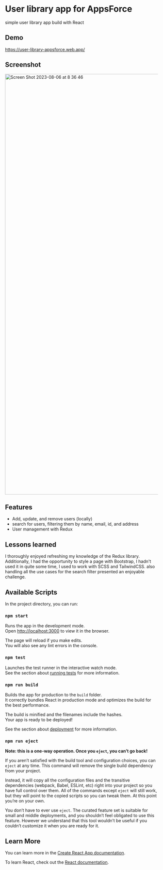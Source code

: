# User library app for AppsForce

simple user library app build with React

## Demo 
https://user-library-appsforce.web.app/

## Screenshot
<img width="1384" alt="Screen Shot 2023-08-06 at 8 36 46" src="https://github.com/davidelyosef/users-library-appsforce/assets/52068440/e3a274ee-4185-406a-b2de-7e551b59cb2e">

## Features
* Add, update, and remove users (locally)
* search for users, filtering them by name, email, id, and address
* User management with Redux

## Lessons learned
I thoroughly enjoyed refreshing my knowledge of the Redux library. 
Additionally, I had the opportunity to style a page with Bootstrap, I hadn't used it in quite some time, I used to work with SCSS and TailwindCSS. 
also handling all the use cases for the search filter presented an enjoyable challenge.

## Available Scripts

In the project directory, you can run:

### `npm start`

Runs the app in the development mode.\
Open [http://localhost:3000](http://localhost:3000) to view it in the browser.

The page will reload if you make edits.\
You will also see any lint errors in the console.

### `npm test`

Launches the test runner in the interactive watch mode.\
See the section about [running tests](https://facebook.github.io/create-react-app/docs/running-tests) for more information.

### `npm run build`

Builds the app for production to the `build` folder.\
It correctly bundles React in production mode and optimizes the build for the best performance.

The build is minified and the filenames include the hashes.\
Your app is ready to be deployed!

See the section about [deployment](https://facebook.github.io/create-react-app/docs/deployment) for more information.

### `npm run eject`

**Note: this is a one-way operation. Once you `eject`, you can’t go back!**

If you aren’t satisfied with the build tool and configuration choices, you can `eject` at any time. This command will remove the single build dependency from your project.

Instead, it will copy all the configuration files and the transitive dependencies (webpack, Babel, ESLint, etc) right into your project so you have full control over them. All of the commands except `eject` will still work, but they will point to the copied scripts so you can tweak them. At this point you’re on your own.

You don’t have to ever use `eject`. The curated feature set is suitable for small and middle deployments, and you shouldn’t feel obligated to use this feature. However we understand that this tool wouldn’t be useful if you couldn’t customize it when you are ready for it.

## Learn More

You can learn more in the [Create React App documentation](https://facebook.github.io/create-react-app/docs/getting-started).

To learn React, check out the [React documentation](https://reactjs.org/).
